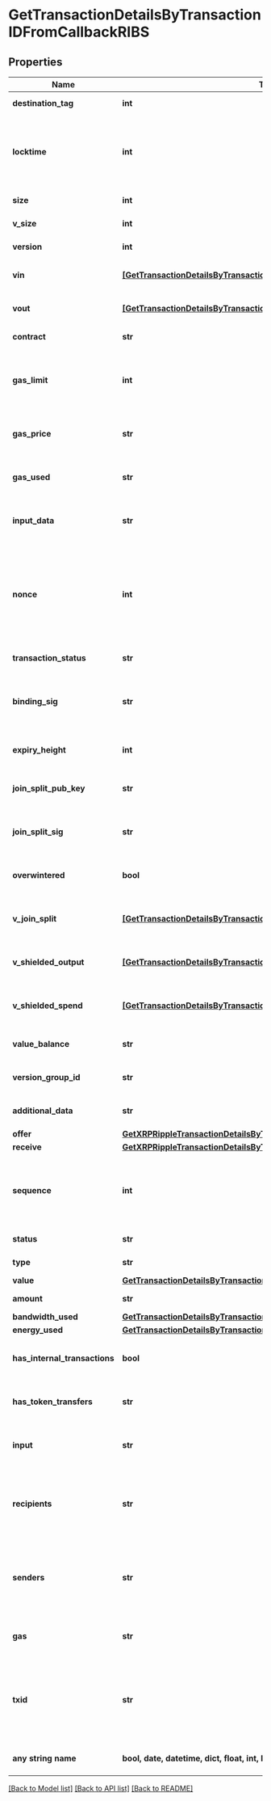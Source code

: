 # GetTransactionDetailsByTransactionIDFromCallbackRIBS


## Properties
Name | Type | Description | Notes
------------ | ------------- | ------------- | -------------
**destination_tag** | **int** | Defines the destination tag value. | [optional] 
**locktime** | **int** | Represents the locktime on the transaction on the specific blockchain, i.e. the blockheight at which the transaction is valid. | [optional] 
**size** | **int** | Represents the total size of this transaction. | [optional] 
**v_size** | **int** | Represents the virtual size of this transaction. | [optional] 
**version** | **int** | Defines the version of the transaction. | [optional] 
**vin** | [**[GetTransactionDetailsByTransactionIDRIBSZVinInner]**](GetTransactionDetailsByTransactionIDRIBSZVinInner.md) | Object Array representation of transaction inputs | [optional] 
**vout** | [**[GetTransactionDetailsByTransactionIDFromCallbackRIBSZVoutInner]**](GetTransactionDetailsByTransactionIDFromCallbackRIBSZVoutInner.md) | Object Array representation of transaction outputs | [optional] 
**contract** | **str** | Represents the specific transaction contract. | [optional] 
**gas_limit** | **int** | Represents the maximum amount of gas allowed in the block in order to determine how many transactions it can fit. | [optional] 
**gas_price** | **str** | Represents the price offered to the miner to purchase this amount of gas. | [optional] 
**gas_used** | **str** | Represents the exact unit of gas that was used for the transaction. | [optional] 
**input_data** | **str** | Represents additional information that is required for the transaction. | [optional] 
**nonce** | **int** | Represents the sequential running number for an address, starting from 0 for the first transaction. E.g., if the nonce of a transaction is 10, it would be the 11th transaction sent from the sender&#39;s address. | [optional] 
**transaction_status** | **str** | Represents the status of this transaction. | [optional] 
**binding_sig** | **str** | It is used to enforce balance of Spend and Output transfers, in order to prevent their replay across transactions. | [optional] 
**expiry_height** | **int** | Represents a block height after which the transaction will expire. | [optional] 
**join_split_pub_key** | **str** | Represents an encoding of a JoinSplitSig public validating key. | [optional] 
**join_split_sig** | **str** | Is used to sign transactions that contain at least one JoinSplit description. | [optional] 
**overwintered** | **bool** | \&quot;Overwinter\&quot; is the network upgrade for the Zcash blockchain. | [optional] 
**v_join_split** | [**[GetTransactionDetailsByTransactionIDRIBSZVJoinSplitInner]**](GetTransactionDetailsByTransactionIDRIBSZVJoinSplitInner.md) | Represents a sequence of JoinSplit descriptions using BCTV14 proofs. | [optional] 
**v_shielded_output** | [**[GetTransactionDetailsByTransactionIDRIBSZVShieldedOutputInner]**](GetTransactionDetailsByTransactionIDRIBSZVShieldedOutputInner.md) | Object Array representation of transaction output descriptions | [optional] 
**v_shielded_spend** | [**[GetTransactionDetailsByTransactionIDRIBSZVShieldedSpendInner]**](GetTransactionDetailsByTransactionIDRIBSZVShieldedSpendInner.md) | Object Array representation of transaction spend descriptions | [optional] 
**value_balance** | **str** | String representation of the transaction value balance | [optional] 
**version_group_id** | **str** | Represents the transaction version group ID | [optional] 
**additional_data** | **str** | Represents additional data that may be needed. | [optional] 
**offer** | [**GetXRPRippleTransactionDetailsByTransactionIDRIOffer**](GetXRPRippleTransactionDetailsByTransactionIDRIOffer.md) |  | [optional] 
**receive** | [**GetXRPRippleTransactionDetailsByTransactionIDRIReceive**](GetXRPRippleTransactionDetailsByTransactionIDRIReceive.md) |  | [optional] 
**sequence** | **int** | Defines the transaction input&#39;s sequence as an integer, which is is used when transactions are replaced with newer versions before LockTime. | [optional] 
**status** | **str** | Defines the status of the transaction. | [optional] 
**type** | **str** | Defines the type of the transaction. | [optional] 
**value** | [**GetTransactionDetailsByTransactionIDFromCallbackRIBSXValue**](GetTransactionDetailsByTransactionIDFromCallbackRIBSXValue.md) |  | [optional] 
**amount** | **str** | Representation of the amount value. | [optional] 
**bandwidth_used** | [**GetTransactionDetailsByTransactionIDFromCallbackRIBSTBandwidthUsed**](GetTransactionDetailsByTransactionIDFromCallbackRIBSTBandwidthUsed.md) |  | [optional] 
**energy_used** | [**GetTransactionDetailsByTransactionIDFromCallbackRIBSTEnergyUsed**](GetTransactionDetailsByTransactionIDFromCallbackRIBSTEnergyUsed.md) |  | [optional] 
**has_internal_transactions** | **bool** | Defines if the transaction includes internal transactions (true) or not (false). | [optional] 
**has_token_transfers** | **str** | Defines if the transaction includes token transfers (true) or not (false). | [optional] 
**input** | **str** | Represents additional information that is required for the transaction. | [optional] 
**recipients** | **str** | Represents a list of recipient addresses with the respective amounts. In account-based protocols like Ethereum there is only one address in this list. | [optional] 
**senders** | **str** | Represents a list of sender addresses with the respective amounts. In account-based protocols like Ethereum there is only one address in this list. | [optional] 
**gas** | **str** | Represents the price offered to the miner to purchase this amount of gas. | [optional] 
**txid** | **str** | Represents the unique identifier of a transaction, i.e. it could be transactionId in UTXO-based protocols like Bitcoin, and transaction hash in Ethereum blockchain. | [optional] 
**any string name** | **bool, date, datetime, dict, float, int, list, str, none_type** | any string name can be used but the value must be the correct type | [optional]

[[Back to Model list]](../README.md#documentation-for-models) [[Back to API list]](../README.md#documentation-for-api-endpoints) [[Back to README]](../README.md)


